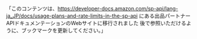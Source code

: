 「このコンテンツは、https://developer-docs.amazon.com/sp-api/lang-ja_JP/docs/usage-plans-and-rate-limits-in-the-sp-api にある出品パートナーAPIドキュメンテーションのWebサイトに移行されました 後で参照いただけるように、ブックマークを更新してください。」 
